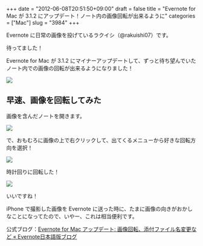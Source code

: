 +++
date = "2012-06-08T20:51:50+09:00"
draft = false
title = "Evernote for Mac が 3.1.2 にアップデート！ノート内の画像回転が出来るように"
categories = ["Mac"]
slug = "3984"
+++

Evernote に日常の画像を投げているラクイシ（@rakuishi07）です。

待ってました！

Evernote for Mac が 3.1.2 にマイナーアップデートして、ずっと待ち望んでいたノート内での画像の回転が出来るようになりました！

![](/images/2012/06/3984_1.png)

## 早速、画像を回転してみた

画像を含んだノートを開きます。

![](/images/2012/06/3984_2.png)

で、おもむろに画像の上で右クリックして、出てくるメニューから好きな回転方向を選択！

![](/images/2012/06/3984_3.png)

時計回りに回転した！

![](/images/2012/06/3984_4.png)

いいですね！

iPhone で撮影した画像を Evernote に送った時に、たまに画像の向きがおかしなことになってたので、いやー、これは相当便利です。

公式ブログ：[Evernote for Mac アップデート: 画像回転、添付ファイル名変更など « Evernote日本語版ブログ](http://blog.evernote.com/jp/2012/06/08/8670)
